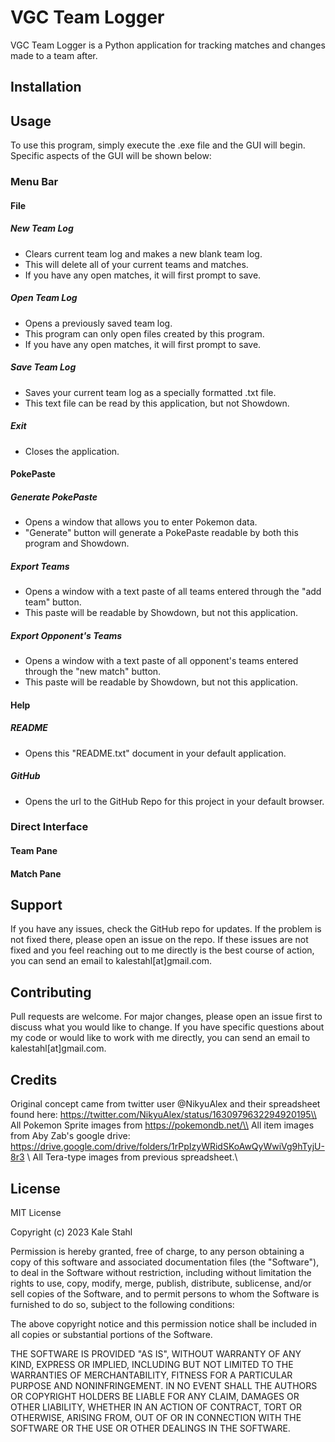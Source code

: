 
# VGC Team Logger

VGC Team Logger is a Python application for tracking matches and changes made to a team after.

## Installation


## Usage

To use this program, simply execute the .exe file and the GUI will begin. Specific aspects of the GUI will be shown below:

### Menu Bar
#### File
##### New Team Log
- Clears current team log and makes a new blank team log.
- This will delete all of your current teams and matches.
- If you have any open matches, it will first prompt to save.
##### Open Team Log
- Opens a previously saved team log.
- This program can only open files created by this program.
- If you have any open matches, it will first prompt to save.
##### Save Team Log
- Saves your current team log as a specially formatted .txt file.
- This text file can be read by this application, but not Showdown.
##### Exit
- Closes the application.

#### PokePaste
##### Generate PokePaste
- Opens a window that allows you to enter Pokemon data.
- "Generate" button will generate a PokePaste readable by both this program and Showdown.
##### Export Teams
- Opens a window with a text paste of all teams entered through the "add team" button.
- This paste will be readable by Showdown, but not this application.
##### Export Opponent's Teams
- Opens a window with a text paste of all opponent's teams entered through the "new match" button.
- This paste will be readable by Showdown, but not this application.
#### Help
##### README
- Opens this "README.txt" document in your default application.
##### GitHub
- Opens the url to the GitHub Repo for this project in your default browser.

### Direct Interface
#### Team Pane
#### Match Pane

## Support

If you have any issues, check the GitHub repo for updates. If the problem is not fixed there,
please open an issue on the repo. If these issues are not fixed and you feel reaching out to me directly is the
best course of action, you can send an email to kalestahl[at]gmail.com.

## Contributing

Pull requests are welcome. For major changes, please open an issue first
to discuss what you would like to change. If you have specific questions about my
code or would like to work with me directly, you can send an email to kalestahl[at]gmail.com.

## Credits
Original concept came from twitter user @NikyuAlex and their spreadsheet found here:
https://twitter.com/NikyuAlex/status/1630979632294920195\\
All Pokemon Sprite images from https://pokemondb.net/\\
All item images from Aby Zab's google drive:
https://drive.google.com/drive/folders/1rPpIzyWRidSKoAwQyWwiVg9hTyjU-8r3 \\
All Tera-type images from previous spreadsheet.\\

## License

MIT License

Copyright (c) 2023 Kale Stahl

Permission is hereby granted, free of charge, to any person obtaining a copy
of this software and associated documentation files (the "Software"), to deal
in the Software without restriction, including without limitation the rights
to use, copy, modify, merge, publish, distribute, sublicense, and/or sell
copies of the Software, and to permit persons to whom the Software is
furnished to do so, subject to the following conditions:

The above copyright notice and this permission notice shall be included in all
copies or substantial portions of the Software.

THE SOFTWARE IS PROVIDED "AS IS", WITHOUT WARRANTY OF ANY KIND, EXPRESS OR
IMPLIED, INCLUDING BUT NOT LIMITED TO THE WARRANTIES OF MERCHANTABILITY,
FITNESS FOR A PARTICULAR PURPOSE AND NONINFRINGEMENT. IN NO EVENT SHALL THE
AUTHORS OR COPYRIGHT HOLDERS BE LIABLE FOR ANY CLAIM, DAMAGES OR OTHER
LIABILITY, WHETHER IN AN ACTION OF CONTRACT, TORT OR OTHERWISE, ARISING FROM,
OUT OF OR IN CONNECTION WITH THE SOFTWARE OR THE USE OR OTHER DEALINGS IN THE
SOFTWARE.
